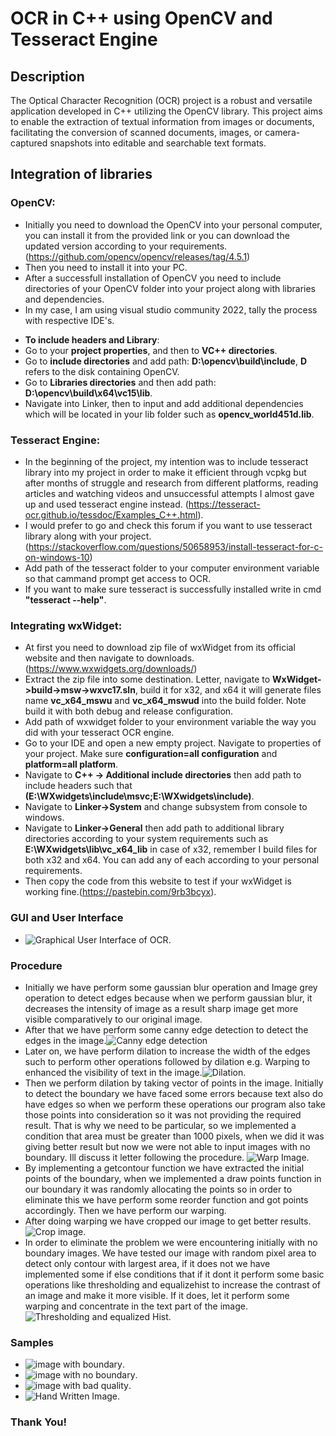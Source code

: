 # OCR in C++ using OpenCV and Tesseract Engine
## **Description**
The Optical Character Recognition (OCR) project is a robust and versatile application developed in C++ utilizing the OpenCV library. This project aims to enable the extraction of textual information from images or documents, facilitating the conversion of scanned documents, images, or camera-captured snapshots into editable and searchable text formats.
## **Integration of libraries**
 ### **OpenCV**:
- Initially you need to download the OpenCV into your personal computer, you can install it from the provided link or you can download the updated version according to your requirements. (https://github.com/opencv/opencv/releases/tag/4.5.1)
- Then you need to install it into your PC.
- After a successfull installation of OpenCV you need to include directories of your OpenCV folder into your project along with libraries and dependencies.
- In my case, I am using visual studio community 2022, tally the process with respective IDE's.
+ **To include headers and Library**:
+ Go to your **project properties**, and then to **VC++ directories**.
+ Go to **include directories** and add path: **D:\opencv\build\include**, **D** refers to the disk containing OpenCV.
+ Go to **Libraries directories** and then add path: **D:\opencv\build\x64\vc15\lib**.
+ Navigate into Linker, then to input and add additional dependencies which will be located in your lib folder such as **opencv_world451d.lib**.
 ### **Tesseract Engine**:
- In the beginning of the project, my intention was to include tesseract library into my project in order to make it efficient through vcpkg but after months of struggle and research from different platforms, reading articles and watching videos and unsuccessful attempts I almost gave up and used tesseract engine instead. (https://tesseract-ocr.github.io/tessdoc/Examples_C++.html). 
- I would prefer to go and check this forum if you want to use tesseract library along with your project.(https://stackoverflow.com/questions/50658953/install-tesseract-for-c-on-windows-10)
- Add path of the tesseract folder to your computer environment variable so that cammand prompt get access to OCR.
- If you want to make sure tesseract is successfully installed write in cmd **"tesseract --help"**.
 ### **Integrating wxWidget**:
- At first you need to download zip file of wxWidget from its official website and then navigate to downloads.(https://www.wxwidgets.org/downloads/)
- Extract the zip file into some destination. Letter, navigate to **WxWidget->build->msw->wxvc17.sln**, build it for x32, and x64 it will generate files name **vc_x64_mswu** and **vc_x64_mswud** into the build folder. Note build it with both debug and release configuration.
- Add path of wxwidget folder to your environment variable the way you did with your tesseract OCR engine.
- Go to your IDE and open a new empty project. Navigate to properties of your project. Make sure **configuration=all configuration** and **platform=all platform**.
- Navigate to **C++ -> Additional include directories** then add path to include headers such that **(E:\WXwidgets\include\msvc;E:\WXwidgets\include)**.
- Navigate to **Linker->System** and change subsystem from console to windows.
- Navigate to **Linker->General** then add path to additional library directories according to your system requirements such as **E:\WXwidgets\lib\vc_x64_lib** in case of x32, remember I build files for both x32 and x64. You can add any of each according to your personal requirements.
- Then copy the code from this website to test if your wxWidget is working fine.(https://pastebin.com/9rb3bcyx).
 ### **GUI and User Interface**
- ![Graphical User Interface of OCR](GUI.PNG).
 ### **Procedure**
- Initially we have perform some gaussian blur operation and Image grey operation to detect edges because when we perform gaussian blur, it decreases the intensity of image as a result sharp image get more visible comparatively to our original image.
- After that we have perform some canny edge detection to detect the edges in the image.![Canny edge detection](cannyedgedetection.PNG)
- Later on, we have perform dilation to increase the width of the edges such to perform other operations followed by dilation e.g. Warping to enhanced the visibility of text in the image.![Dilation](dilatedImage.PNG).
- Then we perform dilation by taking vector of points in the image. Initially to detect the boundary we have faced some errors because text also do have edges so when we perform these operations our program also take those points into consideration so it was not providing the required result. That is why we need to be particular, so we implemented a condition that area must be greater than 1000 pixels, when we did it was giving better result but now we were not able to input images with no boundary. Ill discuss it letter following the procedure. ![Warp Image](WarpImg.PNG).
- By implementing a getcontour function we have extracted the initial points of the boundary, when we implemented a draw points function in our boundary it was randomly allocating the points so in order to eliminate this we have perform some reorder function and got points accordingly. Then we have perform our warping.
- After doing warping we have cropped our image to get better results.![Crop image](CropImg.PNG).
- In order to eliminate the problem we were encountering initially with no boundary images. We have tested our image with random pixel area to detect only contour with largest area, if it does not we have implemented some if else conditions that if it dont it perform some basic operations like thresholding and equalizehist to increase the contrast of an image and make it more visible. If it does, let it perform some warping and concentrate in the text part of the image.![Thresholding and equalized Hist](BinaryThresholding.PNG).
 ### **Samples**
- ![image with boundary](imagewithboundary.PNG).
- ![image with no boundary](NoboundaryImg.PNG).
- ![image with bad quality](badqualityimage.PNG).
- ![Hand Written Image](HandWritten.PNG).

### **Thank You!**
